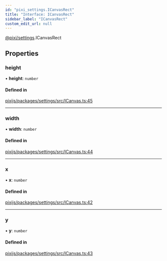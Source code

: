 ```yaml
---
id: "pixi_settings.ICanvasRect"
title: "Interface: ICanvasRect"
sidebar_label: "ICanvasRect"
custom_edit_url: null
---
```


[@pixi/settings](../modules/pixi_settings.md).ICanvasRect

## Properties

### height

• **height**: `number`

#### Defined in

[pixijs/packages/settings/src/ICanvas.ts:45](https://github.com/pixijs/pixijs/blob/2194fe5c5/packages/settings/src/ICanvas.ts#L45)

___

### width

• **width**: `number`

#### Defined in

[pixijs/packages/settings/src/ICanvas.ts:44](https://github.com/pixijs/pixijs/blob/2194fe5c5/packages/settings/src/ICanvas.ts#L44)

___

### x

• **x**: `number`

#### Defined in

[pixijs/packages/settings/src/ICanvas.ts:42](https://github.com/pixijs/pixijs/blob/2194fe5c5/packages/settings/src/ICanvas.ts#L42)

___

### y

• **y**: `number`

#### Defined in

[pixijs/packages/settings/src/ICanvas.ts:43](https://github.com/pixijs/pixijs/blob/2194fe5c5/packages/settings/src/ICanvas.ts#L43)
